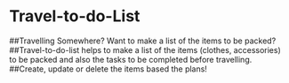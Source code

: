 # Travel-to-do-List
##Travelling Somewhere? Want to make a list of the items to be packed?
##Travel-to-do-list helps to make a list of the items (clothes, accessories) to be packed and also the tasks to be completed before travelling.
##Create, update or delete the items based the plans!
